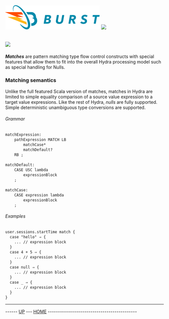 ![Burst](../../../doc/burst_small.png "") ![](../hydra_small.png "")
--

![](matches.png "")
--

___Matches___ are pattern matching type flow control constructs with special features that
allow them to fit into the overall Hydra processing model such as special handling for Nulls.

### Matching semantics
Unlike the full featured Scala version of matches, matches in Hydra are limited to 
simple  equality comparison of a source value expression to a target value expressions. Like
the rest of Hydra, _nulls_ are fully supported. Simple deterministic unambiguous
type conversions are supported.

###### Grammar
    matchExpression:
        pathExpression MATCH LB
            matchCase*
            matchDefault?
        RB ;
    
    matchDefault:
        CASE USC lambda
            expressionBlock
        ;
    
    matchCase:
        CASE expression lambda
            expressionBlock
        ;


###### Examples

    user.sessions.startTime match {
      case "hello" ⇒ {
        ... // expression block
      }
      case 4 + 5 ⇒ {
        ... // expression block
      }
      case null ⇒ {
        ... // expression block
      }
      case _ ⇒ {
        ... // expression block
      }
    }



---
------ [UP](../readme.md) ---  [HOME](../../readme.md) --------------------------------------------
